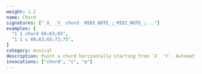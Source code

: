 ```yaml
---
weight: 1.2
name: Chord
signatures: ["_X_ _Y_ chord _MIDI_NOTE_;_MIDI_NOTE_;..."]
examples: [
  "1 1 chord 60;63;65",
  "1 1 c 60;63;65;72;75",
]
category: musical
description: Paint a chord horizontally starting from `X` `Y`. Automatically append tracks and rows if needed. Any size chord can be built.
invocations: ["chord", "c", "a"]
---
```

